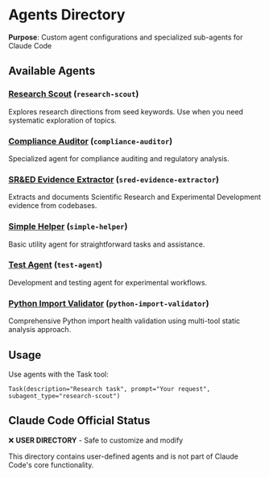 # Agents Directory

**Purpose**: Custom agent configurations and specialized sub-agents for Claude Code

## Available Agents

### [Research Scout](./research-scout.md) (`research-scout`)
Explores research directions from seed keywords. Use when you need systematic exploration of topics.

### [Compliance Auditor](./compliance-auditor.md) (`compliance-auditor`)
Specialized agent for compliance auditing and regulatory analysis.

### [SR&ED Evidence Extractor](./sred-evidence-extractor.md) (`sred-evidence-extractor`)
Extracts and documents Scientific Research and Experimental Development evidence from codebases.

### [Simple Helper](./simple-helper.md) (`simple-helper`)
Basic utility agent for straightforward tasks and assistance.

### [Test Agent](./test-agent.md) (`test-agent`)
Development and testing agent for experimental workflows.

### [Python Import Validator](./python-import-validator.md) (`python-import-validator`)
Comprehensive Python import health validation using multi-tool static analysis approach.

## Usage
Use agents with the Task tool:
```
Task(description="Research task", prompt="Your request", subagent_type="research-scout")
```

## Claude Code Official Status
❌ **USER DIRECTORY** - Safe to customize and modify

This directory contains user-defined agents and is not part of Claude Code's core functionality.